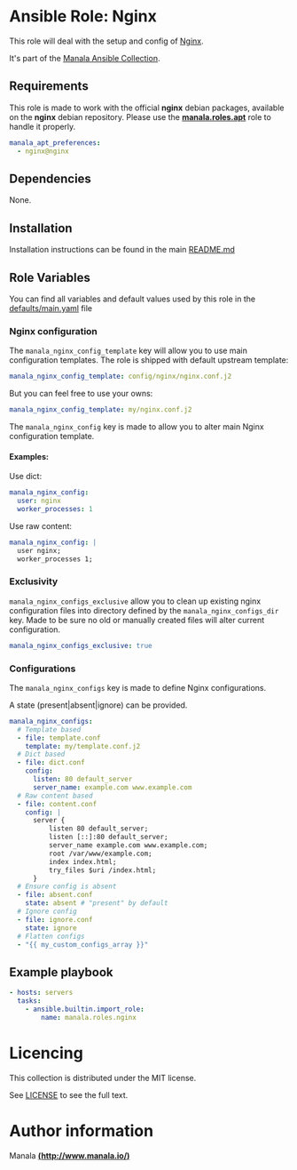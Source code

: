 # Ansible Role: Nginx

This role will deal with the setup and config of [Nginx](https://nginx.org/en/).

It's part of the [Manala Ansible Collection](https://galaxy.ansible.com/manala/roles).

## Requirements

This role is made to work with the official __nginx__ debian packages, available on the __nginx__ debian repository. Please use the [**manala.roles.apt**](../apt/) role to handle it properly.

```yaml
manala_apt_preferences:
  - nginx@nginx
```

## Dependencies

None.

## Installation

Installation instructions can be found in the main [README.md](https://github.com/manala/ansible-roles/blob/main/README.md)

## Role Variables

You can find all variables and default values used by this role in the [defaults/main.yaml](./defaults/main.yaml) file

### Nginx configuration

The `manala_nginx_config_template` key will allow you to use main configuration templates. The role is shipped with default upstream template:
```yaml
manala_nginx_config_template: config/nginx/nginx.conf.j2
```

But you can feel free to use your owns:
```yaml
manala_nginx_config_template: my/nginx.conf.j2
```

The `manala_nginx_config` key is made to allow you to alter main Nginx configuration template.

#### Examples:

Use dict:
```yaml
manala_nginx_config:
  user: nginx
  worker_processes: 1
```

Use raw content:
```yaml
manala_nginx_config: |
  user nginx;
  worker_processes 1;
```

### Exclusivity

`manala_nginx_configs_exclusive` allow you to clean up existing nginx configuration files into directory defined by the `manala_nginx_configs_dir` key. Made to be sure no old or manually created files will alter current configuration.

```yaml
manala_nginx_configs_exclusive: true
```

### Configurations

The `manala_nginx_configs` key is made to define Nginx configurations.

A state (present|absent|ignore) can be provided.

```yaml
manala_nginx_configs:
  # Template based
  - file: template.conf
    template: my/template.conf.j2
  # Dict based
  - file: dict.conf
    config:
      listen: 80 default_server
      server_name: example.com www.example.com
  # Raw content based
  - file: content.conf
    config: |
      server {
          listen 80 default_server;
          listen [::]:80 default_server;
          server_name example.com www.example.com;
          root /var/www/example.com;
          index index.html;
          try_files $uri /index.html;
      }
  # Ensure config is absent
  - file: absent.conf
    state: absent # "present" by default
  # Ignore config
  - file: ignore.conf
    state: ignore
  # Flatten configs
  - "{{ my_custom_configs_array }}"
```

## Example playbook

```yaml
- hosts: servers
  tasks:
    - ansible.builtin.import_role:  
        name: manala.roles.nginx
```

# Licencing

This collection is distributed under the MIT license.

See [LICENSE](https://opensource.org/licenses/MIT) to see the full text.

# Author information

Manala [**(http://www.manala.io/)**](http://www.manala.io)
